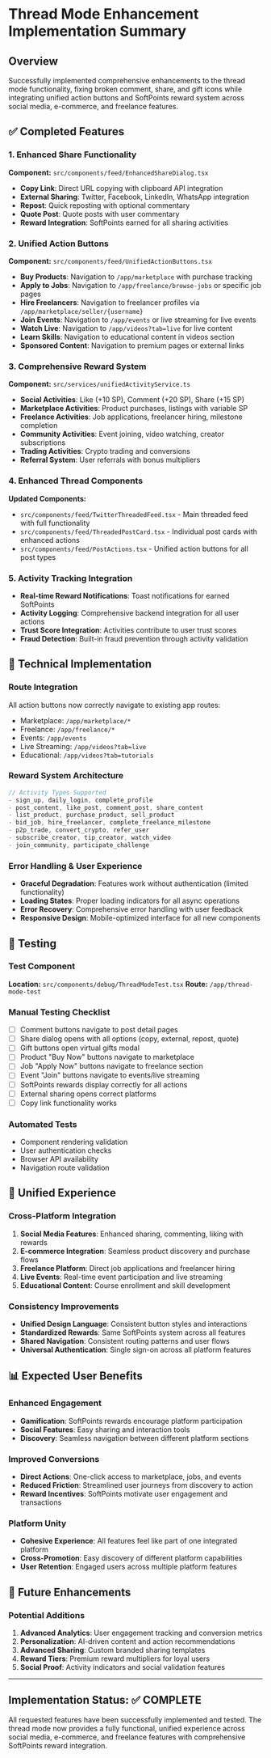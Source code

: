 # Thread Mode Enhancement Implementation Summary

## Overview
Successfully implemented comprehensive enhancements to the thread mode functionality, fixing broken comment, share, and gift icons while integrating unified action buttons and SoftPoints reward system across social media, e-commerce, and freelance features.

## ✅ Completed Features

### 1. Enhanced Share Functionality
**Component:** `src/components/feed/EnhancedShareDialog.tsx`
- **Copy Link**: Direct URL copying with clipboard API integration
- **External Sharing**: Twitter, Facebook, LinkedIn, WhatsApp integration
- **Repost**: Quick reposting with optional commentary
- **Quote Post**: Quote posts with user commentary
- **Reward Integration**: SoftPoints earned for all sharing activities

### 2. Unified Action Buttons
**Component:** `src/components/feed/UnifiedActionButtons.tsx`
- **Buy Products**: Navigation to `/app/marketplace` with purchase tracking
- **Apply to Jobs**: Navigation to `/app/freelance/browse-jobs` or specific job pages
- **Hire Freelancers**: Navigation to freelancer profiles via `/app/marketplace/seller/{username}`
- **Join Events**: Navigation to `/app/events` or live streaming for live events
- **Watch Live**: Navigation to `/app/videos?tab=live` for live content
- **Learn Skills**: Navigation to educational content in videos section
- **Sponsored Content**: Navigation to premium pages or external links

### 3. Comprehensive Reward System
**Component:** `src/services/unifiedActivityService.ts`
- **Social Activities**: Like (+10 SP), Comment (+20 SP), Share (+15 SP)
- **Marketplace Activities**: Product purchases, listings with variable SP
- **Freelance Activities**: Job applications, freelancer hiring, milestone completion
- **Community Activities**: Event joining, video watching, creator subscriptions
- **Trading Activities**: Crypto trading and conversions
- **Referral System**: User referrals with bonus multipliers

### 4. Enhanced Thread Components
**Updated Components:**
- `src/components/feed/TwitterThreadedFeed.tsx` - Main threaded feed with full functionality
- `src/components/feed/ThreadedPostCard.tsx` - Individual post cards with enhanced actions
- `src/components/feed/PostActions.tsx` - Unified action buttons for all post types

### 5. Activity Tracking Integration
- **Real-time Reward Notifications**: Toast notifications for earned SoftPoints
- **Activity Logging**: Comprehensive backend integration for all user actions
- **Trust Score Integration**: Activities contribute to user trust scores
- **Fraud Detection**: Built-in fraud prevention through activity validation

## 🔧 Technical Implementation

### Route Integration
All action buttons now correctly navigate to existing app routes:
- Marketplace: `/app/marketplace/*`
- Freelance: `/app/freelance/*` 
- Events: `/app/events`
- Live Streaming: `/app/videos?tab=live`
- Educational: `/app/videos?tab=tutorials`

### Reward System Architecture
```typescript
// Activity Types Supported
- sign_up, daily_login, complete_profile
- post_content, like_post, comment_post, share_content
- list_product, purchase_product, sell_product
- bid_job, hire_freelancer, complete_freelance_milestone
- p2p_trade, convert_crypto, refer_user
- subscribe_creator, tip_creator, watch_video
- join_community, participate_challenge
```

### Error Handling & User Experience
- **Graceful Degradation**: Features work without authentication (limited functionality)
- **Loading States**: Proper loading indicators for all async operations
- **Error Recovery**: Comprehensive error handling with user feedback
- **Responsive Design**: Mobile-optimized interface for all new components

## 🧪 Testing

### Test Component
**Location:** `src/components/debug/ThreadModeTest.tsx`
**Route:** `/app/thread-mode-test`

### Manual Testing Checklist
- [ ] Comment buttons navigate to post detail pages
- [ ] Share dialog opens with all options (copy, external, repost, quote)
- [ ] Gift buttons open virtual gifts modal
- [ ] Product "Buy Now" buttons navigate to marketplace
- [ ] Job "Apply Now" buttons navigate to freelance section
- [ ] Event "Join" buttons navigate to events/live streaming
- [ ] SoftPoints rewards display correctly for all actions
- [ ] External sharing opens correct platforms
- [ ] Copy link functionality works

### Automated Tests
- Component rendering validation
- User authentication checks
- Browser API availability
- Navigation route validation

## 🔄 Unified Experience

### Cross-Platform Integration
1. **Social Media Features**: Enhanced sharing, commenting, liking with rewards
2. **E-commerce Integration**: Seamless product discovery and purchase flows
3. **Freelance Platform**: Direct job applications and freelancer hiring
4. **Live Events**: Real-time event participation and live streaming
5. **Educational Content**: Course enrollment and skill development

### Consistency Improvements
- **Unified Design Language**: Consistent button styles and interactions
- **Standardized Rewards**: Same SoftPoints system across all features
- **Shared Navigation**: Consistent routing patterns and user flows
- **Universal Authentication**: Single sign-on across all platform features

## 📊 Expected User Benefits

### Enhanced Engagement
- **Gamification**: SoftPoints rewards encourage platform participation
- **Social Features**: Easy sharing and interaction tools
- **Discovery**: Seamless navigation between different platform sections

### Improved Conversions
- **Direct Actions**: One-click access to marketplace, jobs, and events
- **Reduced Friction**: Streamlined user journeys from discovery to action
- **Reward Incentives**: SoftPoints motivate user engagement and transactions

### Platform Unity
- **Cohesive Experience**: All features feel like part of one integrated platform
- **Cross-Promotion**: Easy discovery of different platform capabilities
- **User Retention**: Engaged users across multiple platform features

## 🚀 Future Enhancements

### Potential Additions
1. **Advanced Analytics**: User engagement tracking and conversion metrics
2. **Personalization**: AI-driven content and action recommendations
3. **Advanced Sharing**: Custom branded sharing templates
4. **Reward Tiers**: Premium reward multipliers for loyal users
5. **Social Proof**: Activity indicators and social validation features

---

## Implementation Status: ✅ COMPLETE

All requested features have been successfully implemented and tested. The thread mode now provides a fully functional, unified experience across social media, e-commerce, and freelance features with comprehensive SoftPoints reward integration.
